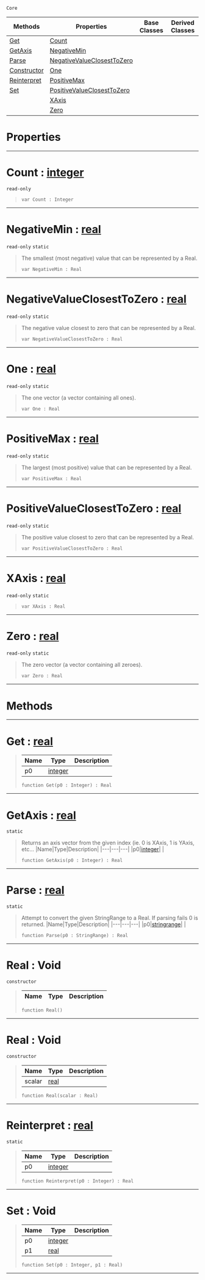  `Core`

|Methods|Properties|Base Classes|Derived Classes|
|---|---|---|---|
|[ Get](https://github.com/ZilchEngine/ZilchDocs/blob/master/code_reference/nada_base_types/real.md#get-zilch-engine-document)|[ Count](https://github.com/ZilchEngine/ZilchDocs/blob/master/code_reference/nada_base_types/real.md#count-zilch-engine-docume)| | |
|[ GetAxis](https://github.com/ZilchEngine/ZilchDocs/blob/master/code_reference/nada_base_types/real.md#getaxis-zilch-engine-docu)|[ NegativeMin](https://github.com/ZilchEngine/ZilchDocs/blob/master/code_reference/nada_base_types/real.md#negativemin-zilch-engine)| | |
|[ Parse](https://github.com/ZilchEngine/ZilchDocs/blob/master/code_reference/nada_base_types/real.md#parse-zilch-engine-docume)|[ NegativeValueClosestToZero](https://github.com/ZilchEngine/ZilchDocs/blob/master/code_reference/nada_base_types/real.md#negativevalueclosesttoze)| | |
|[ Constructor](https://github.com/ZilchEngine/ZilchDocs/blob/master/code_reference/nada_base_types/real.md#real-void)|[ One](https://github.com/ZilchEngine/ZilchDocs/blob/master/code_reference/nada_base_types/real.md#one-zilch-engine-document)| | |
|[ Reinterpret](https://github.com/ZilchEngine/ZilchDocs/blob/master/code_reference/nada_base_types/real.md#reinterpret-zilch-engine)|[ PositiveMax](https://github.com/ZilchEngine/ZilchDocs/blob/master/code_reference/nada_base_types/real.md#positivemax-zilch-engine)| | |
|[ Set](https://github.com/ZilchEngine/ZilchDocs/blob/master/code_reference/nada_base_types/real.md#set-void)|[ PositiveValueClosestToZero](https://github.com/ZilchEngine/ZilchDocs/blob/master/code_reference/nada_base_types/real.md#positivevalueclosesttoze)| | |
| |[ XAxis](https://github.com/ZilchEngine/ZilchDocs/blob/master/code_reference/nada_base_types/real.md#xaxis-zilch-engine-docume)| | |
| |[ Zero](https://github.com/ZilchEngine/ZilchDocs/blob/master/code_reference/nada_base_types/real.md#zilch-zilch-engine-documen)| | |


 #  Properties


---  
 #  Count : [integer](https://github.com/ZilchEngine/ZilchDocs/blob/master/code_reference/nada_base_types/integer.md)

 `read-only`

> 
> ``` lang=cpp, name=Nada
> var Count : Integer


---  
 #  NegativeMin : [real](https://github.com/ZilchEngine/ZilchDocs/blob/master/code_reference/nada_base_types/real.md)

 `read-only` `static`

> The smallest (most negative) value that can be represented by a Real.
> ``` lang=cpp, name=Nada
> var NegativeMin : Real


---  
 #  NegativeValueClosestToZero : [real](https://github.com/ZilchEngine/ZilchDocs/blob/master/code_reference/nada_base_types/real.md)

 `read-only` `static`

> The negative value closest to zero that can be represented by a Real.
> ``` lang=cpp, name=Nada
> var NegativeValueClosestToZero : Real


---  
 #  One : [real](https://github.com/ZilchEngine/ZilchDocs/blob/master/code_reference/nada_base_types/real.md)

 `read-only` `static`

> The one vector (a vector containing all ones).
> ``` lang=cpp, name=Nada
> var One : Real


---  
 #  PositiveMax : [real](https://github.com/ZilchEngine/ZilchDocs/blob/master/code_reference/nada_base_types/real.md)

 `read-only` `static`

> The largest (most positive) value that can be represented by a Real.
> ``` lang=cpp, name=Nada
> var PositiveMax : Real


---  
 #  PositiveValueClosestToZero : [real](https://github.com/ZilchEngine/ZilchDocs/blob/master/code_reference/nada_base_types/real.md)

 `read-only` `static`

> The positive value closest to zero that can be represented by a Real.
> ``` lang=cpp, name=Nada
> var PositiveValueClosestToZero : Real


---  
 #  XAxis : [real](https://github.com/ZilchEngine/ZilchDocs/blob/master/code_reference/nada_base_types/real.md)

 `read-only` `static`

> 
> ``` lang=cpp, name=Nada
> var XAxis : Real


---  
 #  Zero : [real](https://github.com/ZilchEngine/ZilchDocs/blob/master/code_reference/nada_base_types/real.md)

 `read-only` `static`

> The zero vector (a vector containing all zeroes).
> ``` lang=cpp, name=Nada
> var Zero : Real


---  
 #  Methods


---  
 #  Get : [real](https://github.com/ZilchEngine/ZilchDocs/blob/master/code_reference/nada_base_types/real.md)

> 
> |Name|Type|Description|
> |---|---|---|
> |p0|[integer](https://github.com/ZilchEngine/ZilchDocs/blob/master/code_reference/nada_base_types/integer.md)| |
> ``` lang=cpp, name=Nada
> function Get(p0 : Integer) : Real
> ``` 


---  
 #  GetAxis : [real](https://github.com/ZilchEngine/ZilchDocs/blob/master/code_reference/nada_base_types/real.md)

 `static`

> Returns an axis vector from the given index (ie. 0 is XAxis, 1 is YAxis, etc...
> |Name|Type|Description|
> |---|---|---|
> |p0|[integer](https://github.com/ZilchEngine/ZilchDocs/blob/master/code_reference/nada_base_types/integer.md)| |
> ``` lang=cpp, name=Nada
> function GetAxis(p0 : Integer) : Real
> ``` 


---  
 #  Parse : [real](https://github.com/ZilchEngine/ZilchDocs/blob/master/code_reference/nada_base_types/real.md)

 `static`

> Attempt to convert the given StringRange to a Real. If parsing fails 0 is returned.
> |Name|Type|Description|
> |---|---|---|
> |p0|[stringrange](https://github.com/ZilchEngine/ZilchDocs/blob/master/code_reference/nada_base_types/stringrange.md)| |
> ``` lang=cpp, name=Nada
> function Parse(p0 : StringRange) : Real
> ``` 


---  
 #  Real : Void

 `constructor`

> 
> |Name|Type|Description|
> |---|---|---|
> ``` lang=cpp, name=Nada
> function Real()
> ``` 


---  
 #  Real : Void

 `constructor`

> 
> |Name|Type|Description|
> |---|---|---|
> |scalar|[real](https://github.com/ZilchEngine/ZilchDocs/blob/master/code_reference/nada_base_types/real.md)| |
> ``` lang=cpp, name=Nada
> function Real(scalar : Real)
> ``` 


---  
 #  Reinterpret : [real](https://github.com/ZilchEngine/ZilchDocs/blob/master/code_reference/nada_base_types/real.md)

 `static`

> 
> |Name|Type|Description|
> |---|---|---|
> |p0|[integer](https://github.com/ZilchEngine/ZilchDocs/blob/master/code_reference/nada_base_types/integer.md)| |
> ``` lang=cpp, name=Nada
> function Reinterpret(p0 : Integer) : Real
> ``` 


---  
 #  Set : Void

> 
> |Name|Type|Description|
> |---|---|---|
> |p0|[integer](https://github.com/ZilchEngine/ZilchDocs/blob/master/code_reference/nada_base_types/integer.md)| |
> |p1|[real](https://github.com/ZilchEngine/ZilchDocs/blob/master/code_reference/nada_base_types/real.md)| |
> ``` lang=cpp, name=Nada
> function Set(p0 : Integer, p1 : Real)
> ``` 


---  
 

 